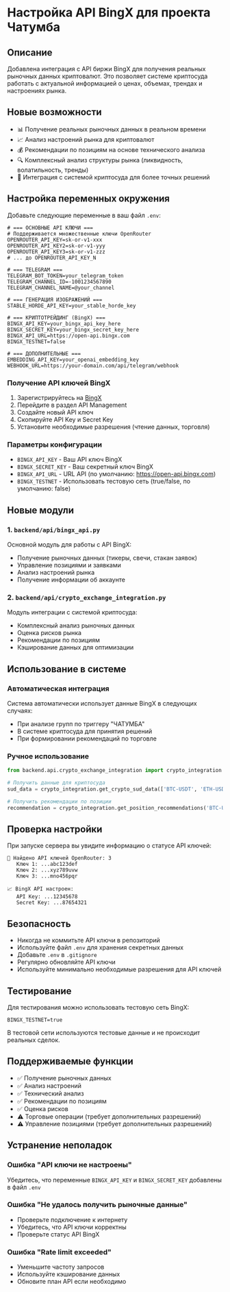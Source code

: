 # Настройка API BingX для проекта Чатумба

## Описание

Добавлена интеграция с API биржи BingX для получения реальных рыночных данных криптовалют. Это позволяет системе криптосуда работать с актуальной информацией о ценах, объемах, трендах и настроениях рынка.

## Новые возможности

- 📊 Получение реальных рыночных данных в реальном времени
- 📈 Анализ настроений рынка для криптовалют
- 💰 Рекомендации по позициям на основе технического анализа
- 🔍 Комплексный анализ структуры рынка (ликвидность, волатильность, тренды)
- 🎯 Интеграция с системой криптосуда для более точных решений

## Настройка переменных окружения

Добавьте следующие переменные в ваш файл `.env`:

```env
# === ОСНОВНЫЕ API КЛЮЧИ ===
# Поддерживается множественные ключи OpenRouter
OPENROUTER_API_KEY=sk-or-v1-xxx
OPENROUTER_API_KEY2=sk-or-v1-yyy  
OPENROUTER_API_KEY3=sk-or-v1-zzz
# ... до OPENROUTER_API_KEY_N

# === TELEGRAM ===
TELEGRAM_BOT_TOKEN=your_telegram_token
TELEGRAM_CHANNEL_ID=-1001234567890
TELEGRAM_CHANNEL_NAME=@your_channel

# === ГЕНЕРАЦИЯ ИЗОБРАЖЕНИЙ ===
STABLE_HORDE_API_KEY=your_stable_horde_key

# === КРИПТОТРЕЙДИНГ (BingX) ===
BINGX_API_KEY=your_bingx_api_key_here
BINGX_SECRET_KEY=your_bingx_secret_key_here
BINGX_API_URL=https://open-api.bingx.com
BINGX_TESTNET=false

# === ДОПОЛНИТЕЛЬНЫЕ ===
EMBEDDING_API_KEY=your_openai_embedding_key
WEBHOOK_URL=https://your-domain.com/api/telegram/webhook
```

### Получение API ключей BingX

1. Зарегистрируйтесь на [BingX](https://bingx.com)
2. Перейдите в раздел API Management
3. Создайте новый API ключ
4. Скопируйте API Key и Secret Key
5. Установите необходимые разрешения (чтение данных, торговля)

### Параметры конфигурации

- `BINGX_API_KEY` - Ваш API ключ BingX
- `BINGX_SECRET_KEY` - Ваш секретный ключ BingX
- `BINGX_API_URL` - URL API (по умолчанию: https://open-api.bingx.com)
- `BINGX_TESTNET` - Использовать тестовую сеть (true/false, по умолчанию: false)

## Новые модули

### 1. `backend/api/bingx_api.py`
Основной модуль для работы с API BingX:
- Получение рыночных данных (тикеры, свечи, стакан заявок)
- Управление позициями и заявками
- Анализ настроений рынка
- Получение информации об аккаунте

### 2. `backend/api/crypto_exchange_integration.py`
Модуль интеграции с системой криптосуда:
- Комплексный анализ рыночных данных
- Оценка рисков рынка
- Рекомендации по позициям
- Кэширование данных для оптимизации

## Использование в системе

### Автоматическая интеграция
Система автоматически использует данные BingX в следующих случаях:
- При анализе групп по триггеру "ЧАТУМБА"
- В системе криптосуда для принятия решений
- При формировании рекомендаций по торговле

### Ручное использование
```python
from backend.api.crypto_exchange_integration import crypto_integration

# Получить данные для криптосуда
sud_data = crypto_integration.get_crypto_sud_data(['BTC-USDT', 'ETH-USDT'])

# Получить рекомендации по позиции
recommendation = crypto_integration.get_position_recommendations('BTC-USDT', user_balance=1000)
```

## Проверка настройки

При запуске сервера вы увидите информацию о статусе API ключей:

```
🔑 Найдено API ключей OpenRouter: 3
   Ключ 1: ...abc123def
   Ключ 2: ...xyz789uvw
   Ключ 3: ...mno456pqr

📈 BingX API настроен:
   API Key: ...12345678
   Secret Key: ...87654321
```

## Безопасность

- Никогда не коммитьте API ключи в репозиторий
- Используйте файл `.env` для хранения секретных данных
- Добавьте `.env` в `.gitignore`
- Регулярно обновляйте API ключи
- Используйте минимально необходимые разрешения для API ключей

## Тестирование

Для тестирования можно использовать тестовую сеть BingX:

```env
BINGX_TESTNET=true
```

В тестовой сети используются тестовые данные и не происходит реальных сделок.

## Поддерживаемые функции

- ✅ Получение рыночных данных
- ✅ Анализ настроений
- ✅ Технический анализ
- ✅ Рекомендации по позициям
- ✅ Оценка рисков
- ⚠️ Торговые операции (требует дополнительных разрешений)
- ⚠️ Управление позициями (требует дополнительных разрешений)

## Устранение неполадок

### Ошибка "API ключи не настроены"
Убедитесь, что переменные `BINGX_API_KEY` и `BINGX_SECRET_KEY` добавлены в файл `.env`

### Ошибка "Не удалось получить рыночные данные"
- Проверьте подключение к интернету
- Убедитесь, что API ключи корректны
- Проверьте статус API BingX

### Ошибка "Rate limit exceeded"
- Уменьшите частоту запросов
- Используйте кэширование данных
- Обновите план API если необходимо 